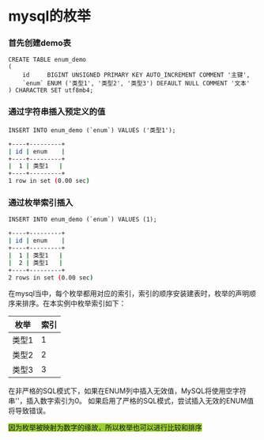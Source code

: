 # mysql的枚举

### 首先创建demo表

```mysql
CREATE TABLE enum_demo
(
    id     BIGINT UNSIGNED PRIMARY KEY AUTO_INCREMENT COMMENT '主键',
    `enum` ENUM ('类型1', '类型2', '类型3') DEFAULT NULL COMMENT '文本'
) CHARACTER SET utf8mb4;
```

### 通过字符串插入预定义的值

```mysql
INSERT INTO enum_demo (`enum`) VALUES ('类型1');
```

```bash
+----+---------+
| id | enum    |
+----+---------+
|  1 | 类型1   |
+----+---------+
1 row in set (0.00 sec)
```

### 通过枚举索引插入

```mysql
INSERT INTO enum_demo (`enum`) VALUES (1);
```

```bash
+----+---------+
| id | enum    |
+----+---------+
|  1 | 类型1   |
|  2 | 类型1   |
+----+---------+
2 rows in set (0.00 sec)
```

在mysql当中，每个枚举都用对应的索引，索引的顺序安装建表时，枚举的声明顺序来排序。在本实例中枚举索引如下：

| 枚举  | 索引 |
| ----- | ---- |
| 类型1 | 1    |
| 类型2 | 2    |
| 类型3 | 3    |

在非严格的SQL模式下，如果在ENUM列中插入无效值，MySQL将使用空字符串''，插入数字索引为0。 如果启用了严格的SQL模式，尝试插入无效的ENUM值将导致错误。

<span style='background-color: yellowgreen'>因为枚举被映射为数字的缘故，所以枚举也可以进行比较和排序</span>